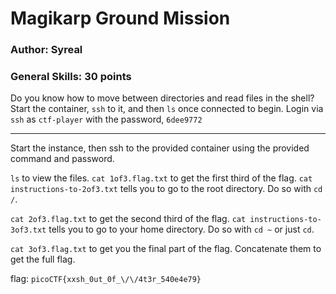 # Magikarp Ground Mission
### Author: Syreal
### General Skills: 30 points


Do you know how to move between directories and read files in the shell? Start the container, `ssh` to it, and then `ls` once connected to begin. Login via `ssh` as `ctf-player` with the password, `6dee9772`

---

Start the instance, then ssh to the provided container using the provided command and password. 

`ls` to view the files. `cat 1of3.flag.txt` to get the first third of the flag. `cat instructions-to-2of3.txt` tells you to go to the root directory. Do so with `cd /`. 

`cat 2of3.flag.txt` to get the second third of the flag. `cat instructions-to-3of3.txt` tells you to go to your home directory. Do so with `cd ~` or just `cd`. 

`cat 3of3.flag.txt` to get you the final part of the flag. Concatenate them to get the full flag.

flag: `picoCTF{xxsh_0ut_0f_\/\/4t3r_540e4e79}`
